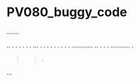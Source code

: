 # PV080_buggy_code
.......

..
.
.
.
.
.
.
...
.
.
.
.
.
.
.
.
.
............
..
.
.
.
...........
.
>>.
>>>>
>>












>>>>>>>>>>>>>>>>>>>>>>
>
>
>
...